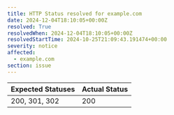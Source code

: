 ```yaml
---
title: HTTP Status resolved for example.com
date: 2024-12-04T18:10:05+00:00Z
resolved: True
resolvedWhen: 2024-12-04T18:10:05+00:00Z
resolvedStartTime: 2024-10-25T21:09:43.191474+00:00
severity: notice
affected:
  - example.com
section: issue
---
```


| Expected Statuses | Actual Status  |
|-------------------|----------------|
| 200, 301, 302 | 200 |
